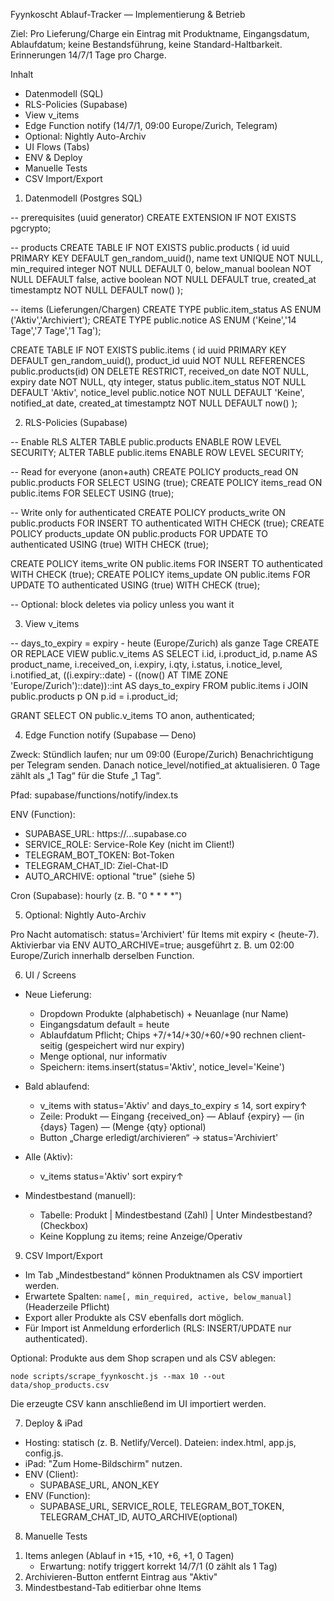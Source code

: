 Fyynkoscht Ablauf-Tracker — Implementierung & Betrieb

Ziel: Pro Lieferung/Charge ein Eintrag mit Produktname, Eingangsdatum, Ablaufdatum; keine Bestandsführung, keine Standard-Haltbarkeit. Erinnerungen 14/7/1 Tage pro Charge.

Inhalt
- Datenmodell (SQL)
- RLS-Policies (Supabase)
- View v_items
- Edge Function notify (14/7/1, 09:00 Europe/Zurich, Telegram)
- Optional: Nightly Auto-Archiv
- UI Flows (Tabs)
- ENV & Deploy
- Manuelle Tests
 - CSV Import/Export

1) Datenmodell (Postgres SQL)

-- prerequisites (uuid generator)
CREATE EXTENSION IF NOT EXISTS pgcrypto;

-- products
CREATE TABLE IF NOT EXISTS public.products (
  id uuid PRIMARY KEY DEFAULT gen_random_uuid(),
  name text UNIQUE NOT NULL,
  min_required integer NOT NULL DEFAULT 0,
  below_manual boolean NOT NULL DEFAULT false,
  active boolean NOT NULL DEFAULT true,
  created_at timestamptz NOT NULL DEFAULT now()
);

-- items (Lieferungen/Chargen)
CREATE TYPE public.item_status AS ENUM ('Aktiv','Archiviert');
CREATE TYPE public.notice AS ENUM ('Keine','14 Tage','7 Tage','1 Tag');

CREATE TABLE IF NOT EXISTS public.items (
  id uuid PRIMARY KEY DEFAULT gen_random_uuid(),
  product_id uuid NOT NULL REFERENCES public.products(id) ON DELETE RESTRICT,
  received_on date NOT NULL,
  expiry date NOT NULL,
  qty integer,
  status public.item_status NOT NULL DEFAULT 'Aktiv',
  notice_level public.notice NOT NULL DEFAULT 'Keine',
  notified_at date,
  created_at timestamptz NOT NULL DEFAULT now()
);

2) RLS-Policies (Supabase)

-- Enable RLS
ALTER TABLE public.products ENABLE ROW LEVEL SECURITY;
ALTER TABLE public.items ENABLE ROW LEVEL SECURITY;

-- Read for everyone (anon+auth)
CREATE POLICY products_read ON public.products
  FOR SELECT USING (true);
CREATE POLICY items_read ON public.items
  FOR SELECT USING (true);

-- Write only for authenticated
CREATE POLICY products_write ON public.products
  FOR INSERT TO authenticated WITH CHECK (true);
CREATE POLICY products_update ON public.products
  FOR UPDATE TO authenticated USING (true) WITH CHECK (true);

CREATE POLICY items_write ON public.items
  FOR INSERT TO authenticated WITH CHECK (true);
CREATE POLICY items_update ON public.items
  FOR UPDATE TO authenticated USING (true) WITH CHECK (true);

-- Optional: block deletes via policy unless you want it

3) View v_items

-- days_to_expiry = expiry - heute (Europe/Zurich) als ganze Tage
CREATE OR REPLACE VIEW public.v_items AS
SELECT
  i.id,
  i.product_id,
  p.name AS product_name,
  i.received_on,
  i.expiry,
  i.qty,
  i.status,
  i.notice_level,
  i.notified_at,
  ((i.expiry::date) - ((now() AT TIME ZONE 'Europe/Zurich')::date))::int AS days_to_expiry
FROM public.items i
JOIN public.products p ON p.id = i.product_id;

GRANT SELECT ON public.v_items TO anon, authenticated;

4) Edge Function notify (Supabase — Deno)

Zweck: Stündlich laufen; nur um 09:00 (Europe/Zurich) Benachrichtigung per Telegram senden. Danach notice_level/notified_at aktualisieren. 0 Tage zählt als „1 Tag“ für die Stufe „1 Tag“.

Pfad: supabase/functions/notify/index.ts

ENV (Function):
- SUPABASE_URL: https://...supabase.co
- SERVICE_ROLE: Service-Role Key (nicht im Client!)
- TELEGRAM_BOT_TOKEN: Bot-Token
- TELEGRAM_CHAT_ID: Ziel-Chat-ID
- AUTO_ARCHIVE: optional "true" (siehe 5)

Cron (Supabase): hourly (z. B. "0 * * * *")

5) Optional: Nightly Auto-Archiv

Pro Nacht automatisch: status='Archiviert' für Items mit expiry < (heute-7). Aktivierbar via ENV AUTO_ARCHIVE=true; ausgeführt z. B. um 02:00 Europe/Zurich innerhalb derselben Function.

6) UI / Screens

- Neue Lieferung:
  - Dropdown Produkte (alphabetisch) + Neuanlage (nur Name)
  - Eingangsdatum default = heute
  - Ablaufdatum Pflicht; Chips +7/+14/+30/+60/+90 rechnen client-seitig (gespeichert wird nur expiry)
  - Menge optional, nur informativ
  - Speichern: items.insert(status='Aktiv', notice_level='Keine')

- Bald ablaufend:
  - v_items with status='Aktiv' and days_to_expiry ≤ 14, sort expiry↑
  - Zeile: Produkt — Eingang {received_on} — Ablauf {expiry} — (in {days} Tagen) — (Menge {qty} optional)
  - Button „Charge erledigt/archivieren“ → status='Archiviert'

- Alle (Aktiv):
  - v_items status='Aktiv' sort expiry↑

- Mindestbestand (manuell):
  - Tabelle: Produkt | Mindestbestand (Zahl) | Unter Mindestbestand? (Checkbox)
  - Keine Kopplung zu items; reine Anzeige/Operativ

9) CSV Import/Export

- Im Tab „Mindestbestand“ können Produktnamen als CSV importiert werden.
- Erwartete Spalten: `name[, min_required, active, below_manual]` (Headerzeile Pflicht)
- Export aller Produkte als CSV ebenfalls dort möglich.
- Für Import ist Anmeldung erforderlich (RLS: INSERT/UPDATE nur authenticated).

Optional: Produkte aus dem Shop scrapen und als CSV ablegen:

```
node scripts/scrape_fyynkoscht.js --max 10 --out data/shop_products.csv
```
Die erzeugte CSV kann anschließend im UI importiert werden.

7) Deploy & iPad

- Hosting: statisch (z. B. Netlify/Vercel). Dateien: index.html, app.js, config.js.
- iPad: "Zum Home-Bildschirm" nutzen.
- ENV (Client):
  - SUPABASE_URL, ANON_KEY
- ENV (Function):
  - SUPABASE_URL, SERVICE_ROLE, TELEGRAM_BOT_TOKEN, TELEGRAM_CHAT_ID, AUTO_ARCHIVE(optional)

8) Manuelle Tests

1. Items anlegen (Ablauf in +15, +10, +6, +1, 0 Tagen)
   - Erwartung: notify triggert korrekt 14/7/1 (0 zählt als 1 Tag)
2. Archivieren-Button entfernt Eintrag aus "Aktiv"
3. Mindestbestand-Tab editierbar ohne Items

